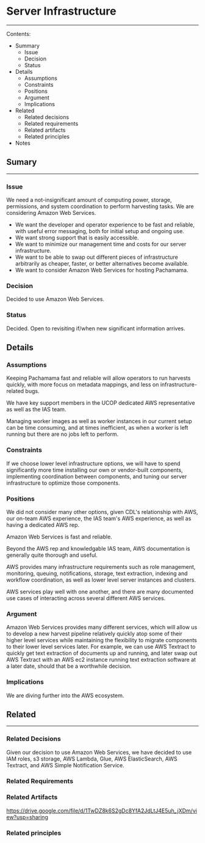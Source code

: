 # Server Infrastructure
---------------------
Contents:
- Summary
	- Issue
	- Decision
	- Status
- Details
	- Assumptions
	- Constraints
	- Positions
	- Argument
	- Implications
- Related
	- Related decisions
	- Related requirements
	- Related artifacts
	- Related principles
- Notes

## Sumary
---------------------
### Issue

We need a not-insignificant amount of computing power, storage, permissions, and system coordination to perform harvesting tasks. We are considering Amazon Web Services.

- We want the developer and operator experience to be fast and reliable, with useful error messaging, both for initial setup and ongoing use. 
- We want strong support that is easily accessible. 
- We want to minimize our management time and costs for our server infrastructure.
- We want to be able to swap out different pieces of infrastructure arbitrarily as cheaper, faster, or better alternatives become available. 
- We want to consider Amazon Web Services for hosting Pachamama. 

### Decision

Decided to use Amazon Web Services. 

### Status

Decided. Open to revisiting if/when new significant information arrives. 

## Details

### Assumptions

Keeping Pachamama fast and reliable will allow operators to run harvests quickly, with more focus on metadata mappings, and less on infrastructure-related bugs. 

We have key support members in the UCOP dedicated AWS representative as well as the IAS team. 

Managing worker images as well as worker instances in our current setup can be time consuming, and at times inefficient, as when a worker is left running but there are no jobs left to perform. 

### Constraints

If we choose lower level infrastructure options, we will have to spend significantly more time installing our own or vendor-built components, implementing coordination between components, and tuning our server infrastructure to optimize those components. 

### Positions

We did not consider many other options, given CDL's relationship with AWS, our on-team AWS experience, the IAS team's AWS experience, as well as having a dedicated AWS rep. 

Amazon Web Services is fast and reliable. 

Beyond the AWS rep and knowledgable IAS team, AWS documentation is generally quite thorough and useful. 

AWS provides many infrastructure requirements such as role management, monitoring, queuing, notifications, storage, text extraction, indexing and workflow coordination, as well as lower level server instances and clusters. 

AWS services play well with one another, and there are many documented use cases of interacting across several different AWS services. 

### Argument

Amazon Web Services provides many different services, which will allow us to develop a new harvest pipeline relatively quickly atop some of their higher level services while maintaining the flexibility to migrate components to their lower level services later. For example, we can use AWS Textract to quickly get text extraction of documents up and running, and later swap out AWS Textract with an AWS ec2 instance running text extraction software at a later date, should that be a worthwhile decision. 

### Implications

We are diving further into the AWS ecosystem. 

## Related
---------------------
### Related Decisions

Given our decision to use Amazon Web Services, we have decided to use IAM roles, s3 storage, AWS Lambda, Glue, AWS ElasticSearch, AWS Textract, and AWS Simple Notification Service. 

### Related Requirements

### Related Artifacts

https://drive.google.com/file/d/1TwDZ8k6S2gDc8YfA2JdLtJ4E5uh_jXDm/view?usp=sharing

### Related principles
